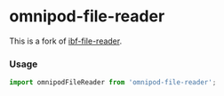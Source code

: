 # omnipod-file-reader

This is a fork of [ibf-file-reader](https://github.com/balshor/ibf-file-reader).

### Usage

```js
import omnipodFileReader from 'omnipod-file-reader';

```
